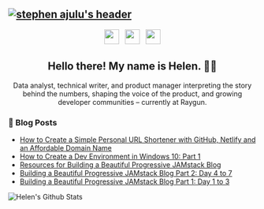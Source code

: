 ## [![stephen ajulu's header](https://github.com/stephenajulu/stephenajulu/blob/master/images/edited%20header.png)](https://stephenajulu.com)

<p align='center'>
<a href="https://dev.to/helenanders26"><img height="30" src="https://github.com/stephenajulu/WaylonWalker/blob/main/icon/dev.png?raw=true"></a>&nbsp;&nbsp;
<a href="https://twitter.com/helenanders26"><img height="30" src="https://github.com/stephenajulu/WaylonWalker/blob/main/icon/twitter.png?raw=true"></a>&nbsp;&nbsp;
<a href="https://www.linkedin.com/in/helenanders26/"><img height="30" src="https://github.com/stephenajulu/WaylonWalker/blob/main/icon/linkedin.png?raw=true"></a>
</p>

<h2 align="center">Hello there! My name is Helen. 👋🤓</h2>
<p align="center">Data analyst, technical writer, and product manager interpreting the story behind the numbers, shaping the voice of the product, and growing developer communities – currently at Raygun.</p>

### 📰 Blog Posts
<!-- BLOG-POST-LIST:START -->
- [How to Create a Simple Personal URL Shortener with GitHub, Netlify and an Affordable Domain Name](https://blog.stephenajulu.com/post/how-to-create-a-simple-personal-url-shortener-with-github-netlify-and-an-affordable-domain-name/)
- [How to Create a Dev Environment in Windows 10: Part 1](https://blog.stephenajulu.com/post/how-to-create-a-dev-environment-in-windows-10-part-1/)
- [Resources for Building a Beautiful Progressive JAMstack Blog](https://blog.stephenajulu.com/post/resources-for-building-a-beautiful-progressive-jamstack-blog/)
- [Building a Beautiful Progressive JAMstack Blog Part 2: Day 4 to 7](https://blog.stephenajulu.com/post/building-a-beautiful-progressive-jamstack-blog-part-2-day-4-to-7/)
- [Building a Beautiful Progressive JAMstack Blog Part 1: Day 1 to 3](https://blog.stephenajulu.com/post/building-a-beautiful-progressive-jamstack-blog-part-1-day-1-to-3/)
<!-- BLOG-POST-LIST:END -->

![Helen's Github Stats](https://github-readme-stats.vercel.app/api?username=helenanders26&show_icons=true&theme=radical)


